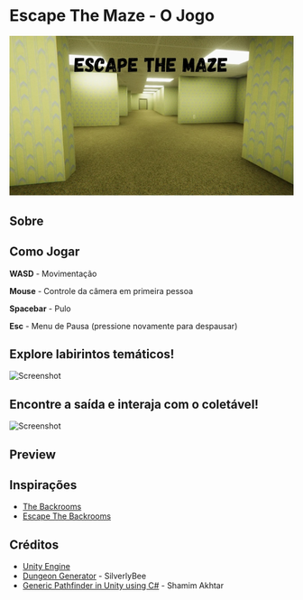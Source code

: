 Escape The Maze - O Jogo
===

![Screenshot](./READMEfiles/gameCover.jpg)

Sobre
---


Como Jogar
---
**WASD** - Movimentação

**Mouse** - Controle da câmera em primeira pessoa

**Spacebar** - Pulo

**Esc** - Menu de Pausa (pressione novamente para despausar)

## Explore labirintos temáticos!

![Screenshot](./READMEfiles/backroomsInspiredLevelExploration.gif)

## Encontre a saída e interaja com o coletável!

![Screenshot](./READMEfiles/spaceStationExitSliderPuzzle.gif)

Preview
---


Inspirações
---
* [The Backrooms](https://backrooms.fandom.com/wiki/Backrooms_Wiki)
* [Escape The Backrooms](https://store.steampowered.com/app/1943950/Escape_the_Backrooms/)

Créditos
---
* [Unity Engine](https://unity.com/en)
* [Dungeon Generator](github.com/silverlybee/dungeon-generator) - SilverlyBee
* [Generic Pathfinder in Unity using C#](github.com/shamim-akhtar/tutorial-pathfinding/tree/part-2-8-puzzle) - Shamim Akhtar
